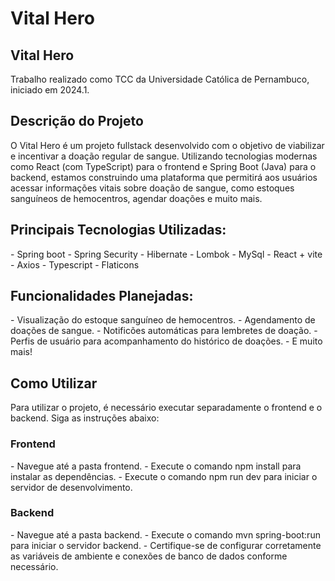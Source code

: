 # Vital Hero

<h2>Vital Hero</h2>
Trabalho realizado como TCC da Universidade Católica de Pernambuco, iniciado em 2024.1.

<h2>Descrição do Projeto</h2>
O Vital Hero é um projeto fullstack desenvolvido com o objetivo de viabilizar e incentivar a doação regular de sangue. Utilizando tecnologias modernas como React (com TypeScript) para o frontend e Spring Boot (Java) para o backend, estamos construindo uma plataforma que permitirá aos usuários acessar informações vitais sobre doação de sangue, como estoques sanguíneos de hemocentros, agendar doações e muito mais.

<h2>Principais Tecnologias Utilizadas:</h2>
  - Spring boot
  - Spring Security
  - Hibernate
  - Lombok
  - MySql
  - React + vite
  - Axios
  - Typescript
  - Flaticons

<h2>Funcionalidades Planejadas:</h2>
  - Visualização do estoque sanguíneo de hemocentros.
  - Agendamento de doações de sangue.
  - Notificões automáticas para lembretes de doação.
  - Perfis de usuário para acompanhamento do histórico de doações.
  - E muito mais!

<h2>Como Utilizar</h2>
Para utilizar o projeto, é necessário executar separadamente o frontend e o backend. Siga as instruções abaixo:

<h3>Frontend</h3>
- Navegue até a pasta frontend.
- Execute o comando npm install para instalar as dependências.
- Execute o comando npm run dev para iniciar o servidor de desenvolvimento.

<h3>Backend</h3>
- Navegue até a pasta backend.
- Execute o comando mvn spring-boot:run para iniciar o servidor backend.
- Certifique-se de configurar corretamente as variáveis de ambiente e conexões de banco de dados conforme necessário.
